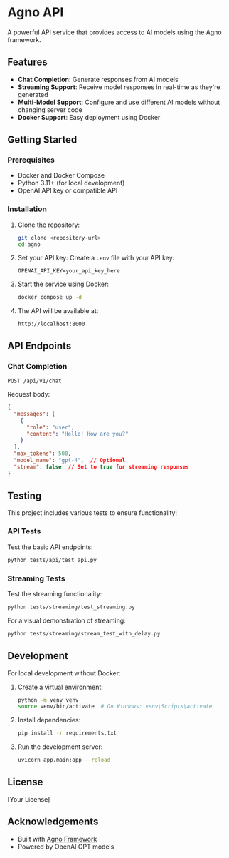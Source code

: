 # Agno API

A powerful API service that provides access to AI models using the Agno framework.

## Features

- **Chat Completion**: Generate responses from AI models
- **Streaming Support**: Receive model responses in real-time as they're generated
- **Multi-Model Support**: Configure and use different AI models without changing server code
- **Docker Support**: Easy deployment using Docker

## Getting Started

### Prerequisites

- Docker and Docker Compose
- Python 3.11+ (for local development)
- OpenAI API key or compatible API

### Installation

1. Clone the repository:
   ```bash
   git clone <repository-url>
   cd agno
   ```

2. Set your API key:
   Create a `.env` file with your API key:
   ```
   OPENAI_API_KEY=your_api_key_here
   ```

3. Start the service using Docker:
   ```bash
   docker compose up -d
   ```

4. The API will be available at:
   ```
   http://localhost:8000
   ```

## API Endpoints

### Chat Completion

```
POST /api/v1/chat
```

Request body:
```json
{
  "messages": [
    {
      "role": "user",
      "content": "Hello! How are you?"
    }
  ],
  "max_tokens": 500,
  "model_name": "gpt-4",  // Optional
  "stream": false  // Set to true for streaming responses
}
```

## Testing

This project includes various tests to ensure functionality:

### API Tests

Test the basic API endpoints:
```bash
python tests/api/test_api.py
```

### Streaming Tests

Test the streaming functionality:
```bash
python tests/streaming/test_streaming.py
```

For a visual demonstration of streaming:
```bash
python tests/streaming/stream_test_with_delay.py
```

## Development

For local development without Docker:

1. Create a virtual environment:
   ```bash
   python -m venv venv
   source venv/bin/activate  # On Windows: venv\Scripts\activate
   ```

2. Install dependencies:
   ```bash
   pip install -r requirements.txt
   ```

3. Run the development server:
   ```bash
   uvicorn app.main:app --reload
   ```

## License

[Your License]

## Acknowledgements

- Built with [Agno Framework](https://github.com/agno/agno)
- Powered by OpenAI GPT models 